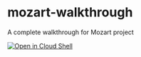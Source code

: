 # mozart-walkthrough
A complete walkthrough for Mozart project

[![Open in Cloud Shell](https://gstatic.com/cloudssh/images/open-btn.png)](https://console.cloud.google.com/cloudshell/open?git_repo=https://github.com/hejnal/mozart-walkthrough&tutorial=walkthrough.md)